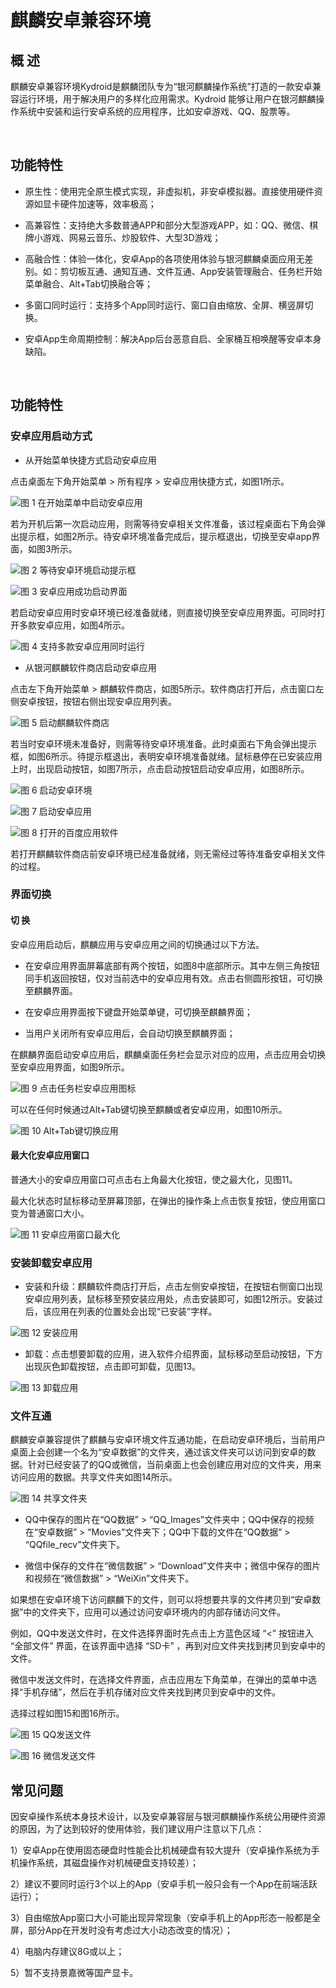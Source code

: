 # 麒麟安卓兼容环境
## 概 述
麒麟安卓兼容环境Kydroid是麒麟团队专为“银河麒麟操作系统”打造的一款安卓兼容运行环境，用于解决用户的多样化应用需求。Kydroid 能够让用户在银河麒麟操作系统中安装和运行安卓系统的应用程序，比如安卓游戏、QQ、股票等。

<br>

## 功能特性
- 原生性：使用完全原生模式实现，非虚拟机，非安卓模拟器。直接使用硬件资源如显卡硬件加速等，效率极高；

- 高兼容性：支持绝大多数普通APP和部分大型游戏APP，如：QQ、微信、棋牌小游戏、网易云音乐、炒股软件、大型3D游戏；

- 高融合性：体验一体化，安卓App的各项使用体验与银河麒麟桌面应用无差别。如：剪切板互通、通知互通、文件互通、App安装管理融合、任务栏开始菜单融合、Alt+Tab切换融合等；

- 多窗口同时运行：支持多个App同时运行、窗口自由缩放、全屏、横竖屏切换。

- 安卓App生命周期控制：解决App后台恶意自启、全家桶互相唤醒等安卓本身缺陷。

<br>

## 功能特性
### 安卓应用启动方式
- 从开始菜单快捷方式启动安卓应用

点击桌面左下角开始菜单 > 所有程序 > 安卓应用快捷方式，如图1所示。

![图 1 在开始菜单中启动安卓应用](image/1.png)

若为开机后第一次启动应用，则需等待安卓相关文件准备，该过程桌面右下角会弹出提示框，如图2所示。待安卓环境准备完成后，提示框退出，切换至安卓app界面，如图3所示。

![图 2 等待安卓环境启动提示框](image/2.png)

![图 3 安卓应用成功启动界面](image/3.png)

若启动安卓应用时安卓环境已经准备就绪，则直接切换至安卓应用界面。可同时打开多款安卓应用，如图4所示。

![图 4 支持多款安卓应用同时运行](image/4.png)

- 从银河麒麟软件商店启动安卓应用

点击左下角开始菜单 > 麒麟软件商店，如图5所示。软件商店打开后，点击窗口左侧安卓按钮，按钮右侧出现安卓应用列表。

![图 5 启动麒麟软件商店](image/5.png)

若当时安卓环境未准备好，则需等待安卓环境准备。此时桌面右下角会弹出提示框，如图6所示。待提示框退出，表明安卓环境准备就绪。鼠标悬停在已安装应用上时，出现启动按钮，如图7所示，点击启动按钮启动安卓应用，如图8所示。

![图 6 启动安卓环境](image/6.png)

![图 7 启动安卓应用](image/7.png)

![图 8 打开的百度应用软件](image/8.png)

若打开麒麟软件商店前安卓环境已经准备就绪，则无需经过等待准备安卓相关文件的过程。

### 界面切换
#### 切 换
安卓应用启动后，麒麟应用与安卓应用之间的切换通过以下方法。

- 在安卓应用界面屏幕底部有两个按钮，如图8中底部所示。其中左侧三角按钮同手机返回按钮，仅对当前选中的安卓应用有效。点击右侧圆形按钮，可切换至麒麟界面。

- 在安卓应用界面按下键盘开始菜单键，可切换至麒麟界面；

- 当用户关闭所有安卓应用后，会自动切换至麒麟界面；

在麒麟界面启动安卓应用后，麒麟桌面任务栏会显示对应的应用，点击应用会切换至安卓应用界面，如图9所示。

![图 9 点击任务栏安卓应用图标](image/9.png)

可以在任何时候通过Alt+Tab键切换至麒麟或者安卓应用，如图10所示。

![图 10 Alt+Tab键切换应用](image/10.png)

#### 最大化安卓应用窗口
普通大小的安卓应用窗口可点击右上角最大化按钮，使之最大化，见图11。

最大化状态时鼠标移动至屏幕顶部，在弹出的操作条上点击恢复按钮，使应用窗口变为普通窗口大小。

![图 11 安卓应用窗口最大化](image/11.png)

### 安装卸载安卓应用
- 安装和升级：麒麟软件商店打开后，点击左侧安卓按钮，在按钮右侧窗口出现安卓应用列表，鼠标移至预安装应用处，点击安装即可，如图12所示。安装过后，该应用在列表的位置处会出现“已安装”字样。

![图 12 安装应用](image/12.png)

- 卸载：点击想要卸载的应用，进入软件介绍界面，鼠标移动至启动按钮，下方出现灰色卸载按钮，点击即可卸载，见图13。

![图 13 卸载应用](image/13.png)

### 文件互通
麒麟安卓兼容提供了麒麟与安卓环境文件互通功能，在启动安卓环境后，当前用户桌面上会创建一个名为“安卓数据”的文件夹，通过该文件夹可以访问到安卓的数据。针对已经安装了的QQ或微信，当前桌面上也会创建应用对应的文件夹，用来访问应用的数据。共享文件夹如图14所示。

![图 14 共享文件夹](image/14.png)

- QQ中保存的图片在“QQ数据” > “QQ_Images”文件夹中；QQ中保存的视频在“安卓数据” > “Movies”文件夹下；QQ中下载的文件在“QQ数据” > “QQfile_recv”文件夹下。

- 微信中保存的文件在“微信数据” > “Download”文件夹中；微信中保存的图片和视频在“微信数据” > “WeiXin”文件夹下。

如果想在安卓环境下访问麒麟下的文件，则可以将想要共享的文件拷贝到“安卓数据”中的文件夹下，应用可以通过访问安卓环境内的内部存储访问文件。

例如，QQ中发送文件时，在文件选择界面时先点击上方蓝色区域 “<” 按钮进入 “全部文件” 界面，在该界面中选择 “SD卡” ，再到对应文件夹找到拷贝到安卓中的文件。

微信中发送文件时，在选择文件界面，点击应用左下角菜单，在弹出的菜单中选择“手机存储”，然后在手机存储对应文件夹找到拷贝到安卓中的文件。

选择过程如图15和图16所示。

![图 15 QQ发送文件](image/15.png)

![图 16 微信发送文件](image/16.png)
<br>

## 常见问题
因安卓操作系统本身技术设计，以及安卓兼容层与银河麒麟操作系统公用硬件资源的原因，为了达到较好的使用体验，我们建议用户注意以下几点：

1）安卓App在使用固态硬盘时性能会比机械硬盘有较大提升（安卓操作系统为手机操作系统，其磁盘操作对机械硬盘支持较差）；

2）建议不要同时运行3个以上的App（安卓手机一般只会有一个App在前端活跃运行）；

3）自由缩放App窗口大小可能出现异常现象（安卓手机上的App形态一般都是全屏，部分App在开发时没有考虑过大小动态改变的情况）；

4）电脑内存建议8G或以上；

5）暂不支持景嘉微等国产显卡。
